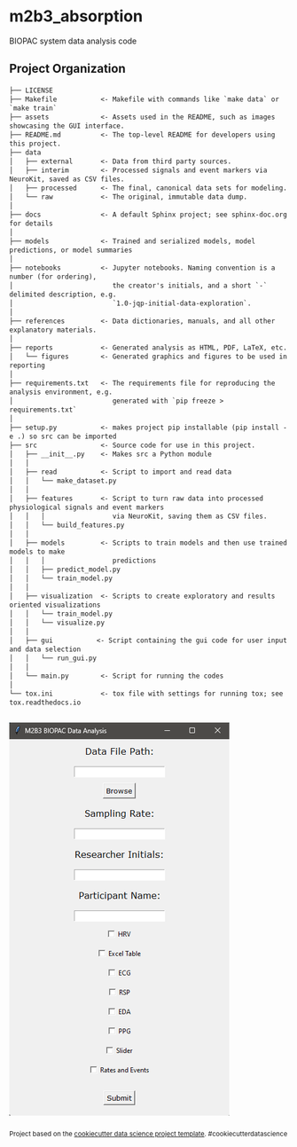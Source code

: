 m2b3_absorption
==============================

BIOPAC system data analysis code

Project Organization
------------

    ├── LICENSE
    ├── Makefile           <- Makefile with commands like `make data` or `make train`
    ├── assets             <- Assets used in the README, such as images showcasing the GUI interface.
    ├── README.md          <- The top-level README for developers using this project.
    ├── data
    │   ├── external       <- Data from third party sources.
    │   ├── interim        <- Processed signals and event markers via NeuroKit, saved as CSV files.
    │   ├── processed      <- The final, canonical data sets for modeling.
    │   └── raw            <- The original, immutable data dump.
    │
    ├── docs               <- A default Sphinx project; see sphinx-doc.org for details
    │
    ├── models             <- Trained and serialized models, model predictions, or model summaries
    │
    ├── notebooks          <- Jupyter notebooks. Naming convention is a number (for ordering),
    │                         the creator's initials, and a short `-` delimited description, e.g.
    │                         `1.0-jqp-initial-data-exploration`.
    │
    ├── references         <- Data dictionaries, manuals, and all other explanatory materials.
    │
    ├── reports            <- Generated analysis as HTML, PDF, LaTeX, etc.
    │   └── figures        <- Generated graphics and figures to be used in reporting
    │
    ├── requirements.txt   <- The requirements file for reproducing the analysis environment, e.g.
    │                         generated with `pip freeze > requirements.txt`
    │
    ├── setup.py           <- makes project pip installable (pip install -e .) so src can be imported
    ├── src                <- Source code for use in this project.
    │   ├── __init__.py    <- Makes src a Python module
    │   │
    │   ├── read           <- Script to import and read data
    │   │   └── make_dataset.py
    │   │
    │   ├── features       <- Script to turn raw data into processed physiological signals and event markers
    │   │   │                 via NeuroKit, saving them as CSV files.
    │   │   └── build_features.py
    │   │
    │   ├── models         <- Scripts to train models and then use trained models to make
    │   │   │                 predictions
    │   │   ├── predict_model.py
    │   │   └── train_model.py
    │   │
    │   ├── visualization  <- Scripts to create exploratory and results oriented visualizations
    │   │   └── train_model.py
    │   │   └── visualize.py
    │   │    
    │   ├── gui           <- Script containing the gui code for user input and data selection
    │   │   └── run_gui.py
    │   │    
    │   └── main.py        <- Script for running the codes 
    │
    └── tox.ini            <- tox file with settings for running tox; see tox.readthedocs.io

![Image Description](./assets/gui_window_scshot.png)
--------

<p><small>Project based on the <a target="_blank" href="https://drivendata.github.io/cookiecutter-data-science/">cookiecutter data science project template</a>. #cookiecutterdatascience</small></p>
